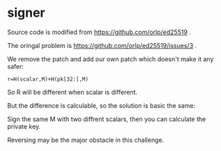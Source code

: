 # signer

Source code is modified from https://github.com/orlp/ed25519 .

The oringal problem is https://github.com/orlp/ed25519/issues/3 .

We remove the patch and add our own patch which doesn't make it any safer: 
    
    r=H(scalar,M)+H(pk[32:],M)


So R will be different when scalar is different. 

But the difference is calculable, so the solution is basic the same:

Sign the same M with two diffrent scalars, then you can calculate the private key. 

Reversing may be the major obstacle in this challenge.


